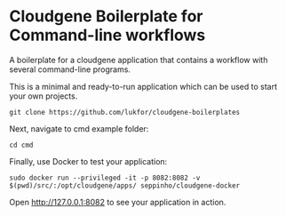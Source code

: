 # Cloudgene Boilerplate for Command-line workflows

A boilerplate for a cloudgene application that contains a workflow with several command-line programs.

This is a minimal and ready-to-run application which can be used to start your own projects.

```
git clone https://github.com/lukfor/cloudgene-boilerplates
```

Next, navigate to cmd example folder:
```
cd cmd
```


Finally, use Docker to test your application:

```
sudo docker run --privileged -it -p 8082:8082 -v $(pwd)/src/:/opt/cloudgene/apps/ seppinho/cloudgene-docker
```

Open http://127.0.0.1:8082 to see your application in action.

